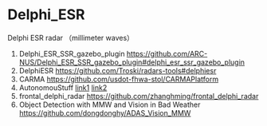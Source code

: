 # Delphi_ESR
Delphi ESR radar （millimeter waves）
1. Delphi_ESR_SSR_gazebo_plugin
<https://github.com/ARC-NUS/Delphi_ESR_SSR_gazebo_plugin#delphi_esr_ssr_gazebo_plugin>
2. DelphiESR
<https://github.com/Troski/radars-tools#delphiesr>
3. CARMA
https://github.com/usdot-fhwa-stol/CARMAPlatform
4. AutonomouStuff
    [link1](https://github.com/astuff)
    [link2](https://autonomoustuff.atlassian.net/wiki/spaces/RW/pages/17509820/Delphi+ESR)
5. frontal_delphi_radar
https://github.com/zhanghming/frontal_delphi_radar
6. Object Detection with MMW and Vision in Bad Weather
https://github.com/dongdonghy/ADAS_Vision_MMW
